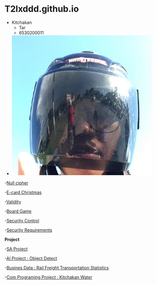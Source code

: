 # T2lxddd.github.io
- Kitchakan
  - Tar
  - 6530200011
- ![Pic/190153205](Pic/190153205.jpg)

-[Null cipher](null-cipher)

-[E-card Christmas](ecard.md)

-[Validity](validity.md)

-[Board Game](boardgame.md)

-[Security Control](securitycontrol.md)

-[Security Requirements](securityrequirements.md)

**Project**

-[SA Project](https://drive.google.com/file/d/1Ltk4dYusU5IyIrFjwXEepHJzETcFcyCY/view)

-[AI Project : Object Detect](https://colab.research.google.com/drive/1hRJlCDvDuMALCEa2_PLdJ4BU5yyAdzG_?usp=sharing)

-[Busines Data : Rail Freight Transportation Statistics](https://public.tableau.com/app/profile/siravet.nijnirundkul/viz/StoryFinal_17292375103370/Story1?publish=yes)

-[Com Programing Project : Kitchakan Water](https://drive.google.com/drive/u/3/folders/1J__XM2X725vBoighQAbyrm3NxdNPhl3y)



